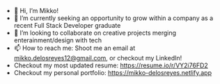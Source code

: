 - 👋 Hi, I’m Mikko!
- 🌱 I’m currently seeking an opportunity to grow within a company as a recent Full Stack Developer graduate
- 💞️ I’m looking to collaborate on creative projects merging enterainment/design with tech
- 📫 How to reach me: Shoot me an email at mikko.delosreyes12@gmail.com, or checkout my LinkedIn!
- Checkout my most updated resume: https://resume.io/r/VY2i76FD2
- Checkout my personal portfolio: https://mikko-delosreyes.netlify.app

<!---
ofthekings12/ofthekings12 is a ✨ special ✨ repository because its `README.md` (this file) appears on your GitHub profile.
You can click the Preview link to take a look at your changes.
--->
